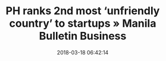 ---
date: 2018-03-18 06:42:14
link:
  source: pocket
  source_url: https://getpocket.com
  text: PH ranks 2nd most ‘unfriendly country’ to startups » Manila Bulletin Business
  url: https://business.mb.com.ph/2018/03/17/ph-ranks-2nd-most-unfriendly-country-to-startups/
slug: ph-ranks-2nd-most-unfriendly-country-to-startups-manila-bulletin-business
source: pocket
syndicated:
- type: twitter
  url: https://twitter.com/roytang/statuses/975265069020925952/
- type: archive.org
  url: https://web.archive.org/web/20180317180505/https://business.mb.com.ph/2018/03/17/ph-ranks-2nd-most-unfriendly-country-to-startups/
- type: facebook
  url: https://www.facebook.com/stephen.roy.tang/posts/10156502942248912
tags:
- broken-link
title: PH ranks 2nd most ‘unfriendly country’ to startups » Manila Bulletin Business
---